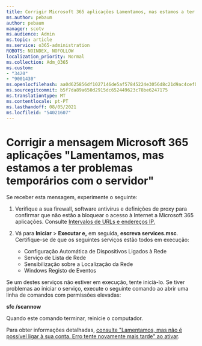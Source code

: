 ```yaml
---
title: Corrigir Microsoft 365 aplicações Lamentamos, mas estamos a ter problemas temporários com o servidor
ms.author: pebaum
author: pebaum
manager: scotv
ms.audience: Admin
ms.topic: article
ms.service: o365-administration
ROBOTS: NOINDEX, NOFOLLOW
localization_priority: Normal
ms.collection: Adm_O365
ms.custom:
- "3420"
- "9001430"
ms.openlocfilehash: aa0d625856df1027146de5af57845224e3056d8c21d9ac4cefbd4a9c329f487c
ms.sourcegitcommit: b5f7da89a650d2915dc652449623c78be6247175
ms.translationtype: MT
ms.contentlocale: pt-PT
ms.lasthandoff: 08/05/2021
ms.locfileid: "54021607"
---
```

# <a name="fixing-the-microsoft-365-apps-sorry-we-are-having-temporary-server-issues-message"></a>Corrigir a mensagem Microsoft 365 aplicações "Lamentamos, mas estamos a ter problemas temporários com o servidor"

Se receber esta mensagem, experimente o seguinte:

1. Verifique a sua firewall, software antivírus e definições de proxy para confirmar que não estão a bloquear o acesso à Internet a Microsoft 365 aplicações. Consulte [Intervalos de URLs e endereços IP.](https://docs.microsoft.com/office365/enterprise/urls-and-ip-address-ranges)

2. Vá para **Iniciar**  >  **Executar e,** em seguida, **escreva services.msc**. Certifique-se de que os seguintes serviços estão todos em execução:
    - Configuração Automática de Dispositivos Ligados à Rede
    - Serviço de Lista de Rede
    - Sensibilização sobre a Localização da Rede
    - Windows Registo de Eventos

Se um destes serviços não estiver em execução, tente iniciá-lo. Se tiver problemas ao iniciar o serviço, execute o seguinte comando ao abrir uma linha de comandos com permissões elevadas:

**sfc /scannow**

Quando este comando terminar, reinicie o computador.

Para obter informações detalhadas, [consulte "Lamentamos, mas não é possível ligar à sua conta. Erro tente novamente mais tarde" ao ativar](https://docs.microsoft.com/office/troubleshoot/activation-installation/issue-when-activate-office-from-office-365).